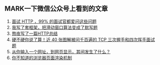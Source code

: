 ## MARK一下微信公众号上看到的文章

1. [面试 HTTP ，99% 的面试官都爱问这些问题](https://mp.weixin.qq.com/s?__biz=MzUxNjk0ODIwMg==&mid=2247485278&idx=2&sn=8cfaf3d527112a3e5f4bcd5174fc4e4d&chksm=f99eeedbcee967cddb9757923e62fc170ad7aebc9d1f6ffcdf21f254d004e7eb5496559e8cb2&scene=126&sessionid=1587723272&key=dd7ad4dcdb8b1a89a5347f6dce454b40abba2148fe564a7832418324c16743e4ead59173753850a391a3681fae711bf07a4b70e82cda51a61064e836cb29403701fb32418bde87b8c4e24ad9d54fdb34&ascene=1&uin=MjY0MDEyMzM4MA%3D%3D&devicetype=Windows+10&version=62090045&lang=zh_CN&exportkey=A%2FQI5r84KHBQPnfzQwVHlGE%3D&pass_ticket=nV6meTVzaF2MjdrY1sUvg9XonBGy7b2cup%2FbhfenYOGiijLun0YWOBiXgnTWzfDK)
2. [我写了套框架，把滑动窗口算法变成了默写题](https://mp.weixin.qq.com/s?__biz=MzAxODQxMDM0Mw==&mid=2247485141&idx=1&sn=0e4583ad935e76e9a3f6793792e60734&chksm=9bd7f8ddaca071cbb7570b2433290e5e2628d20473022a5517271de6d6e50783961bebc3dd3b&scene=126&sessionid=1587723681&key=c934fce6a68262ed269f08b472db271b81a66f7f7952bc90ed4a554dc1734cb713b3b2ee0ff5f0cd774243d32d64b3b1f6099f611ef887763d43f72d382839f548fdfb8049c2b582d4e39abf401ee26a&ascene=1&uin=MjY0MDEyMzM4MA%3D%3D&devicetype=Windows+10&version=62090045&lang=zh_CN&exportkey=A%2FcSZa9ozz63m3LAglZFEjw%3D&pass_ticket=nV6meTVzaF2MjdrY1sUvg9XonBGy7b2cup%2FbhfenYOGiijLun0YWOBiXgnTWzfDK)
3. [熬夜写了一篇HTTP总结](https://mp.weixin.qq.com/s?__biz=MzI1NTcxOTQ1Nw==&mid=2247488192&idx=1&sn=a87ea9108b034a35dad81e3a54d3b9b4&chksm=ea30f38edd477a98865b9d55a873232eed83907eb13218ea3485a2af8d72e00e8620de9ae9dc&scene=126&sessionid=1587723773&key=c934fce6a68262ed92fa8f0bf83d371ff53edd387417e2608a9f45971c7020c0f834bdf9180c1a0c33f593c7855df664a2f49e87e27d876c6e7d5469b590011f3f8b8acb59275239bdf86609c5032458&ascene=1&uin=MjY0MDEyMzM4MA%3D%3D&devicetype=Windows+10&version=62090045&lang=zh_CN&exportkey=A4RV99o37vx%2Fi4Wc8XDMhC0%3D&pass_ticket=nV6meTVzaF2MjdrY1sUvg9XonBGy7b2cup%2FbhfenYOGiijLun0YWOBiXgnTWzfDK)
4. [硬不硬你说了算！近 40 张图解被问千百遍的 TCP 三次握手和四次挥手面试题](https://mp.weixin.qq.com/s?__biz=MzUxODAzNDg4NQ==&mid=2247484005&idx=1&sn=cb07ee1c891a7bdd0af3859543190202&chksm=f98e46cfcef9cfd9feb8b9df043a249eb5f226a927fd6d4065e99e62a645a584005d9921541b&scene=126&sessionid=1587723841&key=dd7ad4dcdb8b1a894b38341f459c6760cfe428378a827876972c2561a1ebc4ada1335d75eff7bedf97025478e8269a81b2231f686c306a06ef3dd987b716e2d3748c532a525b43f9fd93a46bf0cb1ac0&ascene=1&uin=MjY0MDEyMzM4MA%3D%3D&devicetype=Windows+10&version=62090045&lang=zh_CN&exportkey=Axm7RWKuMLOFBkQP3YRWe6o%3D&pass_ticket=nV6meTVzaF2MjdrY1sUvg9XonBGy7b2cup%2FbhfenYOGiijLun0YWOBiXgnTWzfDK)
5. [从你输入一个网址，到网页显示，其间发生了什么？](https://mp.weixin.qq.com/s?__biz=MzIxMjE5MTE1Nw==&mid=2653202676&idx=1&sn=6c488588b513047c119f7bb7b641f6ac&chksm=8c99da2ebbee5338aa83f9b876fd1f5ea4845d1cf29a31c13cae4336470f724dbf6b6798bcaa&scene=126&sessionid=1587723373&key=050944d6d3a39ea8e90b45c2d1d60a5c288b5f8b0690632971779d5a37b823e064e673f2cd0601aa802d3f96b354ed16e7e631b00e318068c22230efb4d2ba2c8f2a42ee13c102fc8786f66dfc9c64c6&ascene=1&uin=MjY0MDEyMzM4MA%3D%3D&devicetype=Windows+10&version=62090045&lang=zh_CN&exportkey=AxyhbX%2B8RGIpnMfEIRqQ9SI%3D&pass_ticket=nV6meTVzaF2MjdrY1sUvg9XonBGy7b2cup%2FbhfenYOGiijLun0YWOBiXgnTWzfDK)
6. [你不知道的浏览器页面渲染机制](https://mp.weixin.qq.com/s?__biz=MzI1NTcxOTQ1Nw==&mid=2247488205&idx=1&sn=ac3cb88cd624d2d5d3fbefbb95f4d1dc&chksm=ea30f383dd477a95572688990ce4e694d7232266a97ebdeda3f15fef2eb003429686e38f090b&scene=126&sessionid=1588058547&key=dd7ad4dcdb8b1a89f07e20f95b856807d354addba8c2a9878976bccb8e075acbeb43468a59aab46157bcdad899477f87cac616e24e269dccd20bdfa9129ce5c3a44c96e95afeff25d14c443248c8b0d6&ascene=1&uin=MjY0MDEyMzM4MA%3D%3D&devicetype=Windows+10+x64&version=62090070&lang=zh_CN&exportkey=A8IRPw6LH6mRTQSMLRTWYkA%3D&pass_ticket=kQmfXB4C%2FsH1Swy%2BEPGSCtc%2FJRYPGqVEf4y0cxjTPJTK5r0nWpLrrlJorHsYM0v2)
